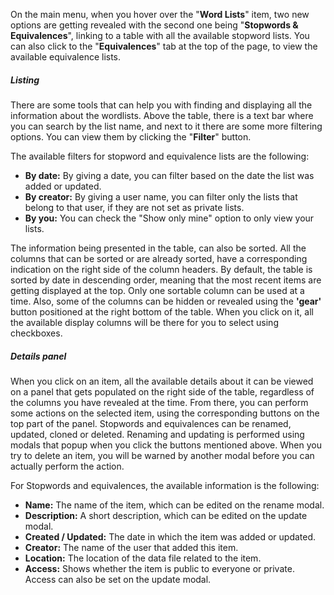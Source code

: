 On the main menu, when you hover over the "**Word Lists**" item, two new options are getting revealed with the second one being "**Stopwords & Equivalences**", linking to a table with all the available stopword lists. You can also click to the "**Equivalences**" tab at the top of the page, to view the available equivalence lists.

##### Listing

There are some tools that can help you with finding and displaying all the information about the wordlists. Above the table, there is a text bar where you can search by the list name, and next to it there are some more filtering options. You can view them by clicking the "**Filter**" button.

The available filters for stopword and equivalence lists are the following:
- **By date:** By giving a date, you can filter based on the date the list was added or updated.
- **By creator:** By giving a user name, you can filter only the lists that belong to that user, if they are not set as private lists.
- **By you:** You can check the "Show only mine" option to only view your lists.

The information being presented in the table, can also be sorted. All the columns that can be sorted or are already sorted, have a corresponding indication on the right side of the column headers. By default, the table is sorted by date in descending order, meaning that the most recent items are getting displayed at the top. Only one sortable column can be used at a time. Also, some of the columns can be hidden or revealed using the **'gear'** button positioned at the right bottom of the table. When you click on it, all the available display columns will be there for you to select using checkboxes.

##### Details panel

When you click on an item, all the available details about it can be viewed on a panel that gets populated on the right side of the table, regardless of the columns you have revealed at the time. From there, you can perform some actions on the selected item, using the corresponding buttons on the top part of the panel. Stopwords and equivalences can be renamed, updated, cloned or deleted. Renaming and updating is performed using modals that popup when you click the buttons mentioned above. When you try to delete an item, you will be warned by another modal before you can actually perform the action.

For Stopwords and equivalences, the available information is the following:
- **Name:** The name of the item, which can be edited on the rename modal.
- **Description:** A short description, which can be edited on the update modal.
- **Created / Updated:** The date in which the item was added or updated.
- **Creator:** The name of the user that added this item.
- **Location:** The location of the data file related to the item.
- **Access:** Shows whether the item is public to everyone or private. Access can also be set on the update modal.

